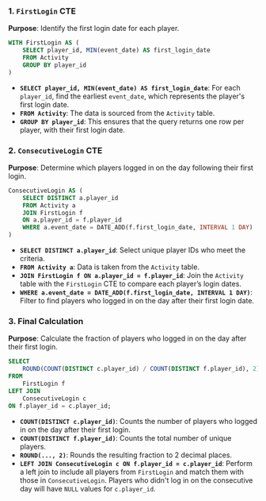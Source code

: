 ### 1. `FirstLogin` CTE

**Purpose**: Identify the first login date for each player.

```sql
WITH FirstLogin AS (
    SELECT player_id, MIN(event_date) AS first_login_date
    FROM Activity
    GROUP BY player_id
)
```

- **`SELECT player_id, MIN(event_date) AS first_login_date`**: For each `player_id`, find the earliest `event_date`, which represents the player's first login date.
- **`FROM Activity`**: The data is sourced from the `Activity` table.
- **`GROUP BY player_id`**: This ensures that the query returns one row per player, with their first login date.

### 2. `ConsecutiveLogin` CTE

**Purpose**: Determine which players logged in on the day following their first login.

```sql
ConsecutiveLogin AS (
    SELECT DISTINCT a.player_id
    FROM Activity a
    JOIN FirstLogin f
    ON a.player_id = f.player_id
    WHERE a.event_date = DATE_ADD(f.first_login_date, INTERVAL 1 DAY)
)
```

- **`SELECT DISTINCT a.player_id`**: Select unique player IDs who meet the criteria.
- **`FROM Activity a`**: Data is taken from the `Activity` table.
- **`JOIN FirstLogin f ON a.player_id = f.player_id`**: Join the `Activity` table with the `FirstLogin` CTE to compare each player’s login dates.
- **`WHERE a.event_date = DATE_ADD(f.first_login_date, INTERVAL 1 DAY)`**: Filter to find players who logged in on the day after their first login date.

### 3. Final Calculation

**Purpose**: Calculate the fraction of players who logged in on the day after their first login.

```sql
SELECT 
    ROUND(COUNT(DISTINCT c.player_id) / COUNT(DISTINCT f.player_id), 2) AS fraction
FROM 
    FirstLogin f
LEFT JOIN 
    ConsecutiveLogin c
ON f.player_id = c.player_id;
```

- **`COUNT(DISTINCT c.player_id)`**: Counts the number of players who logged in on the day after their first login.
- **`COUNT(DISTINCT f.player_id)`**: Counts the total number of unique players.
- **`ROUND(..., 2)`**: Rounds the resulting fraction to 2 decimal places.
- **`LEFT JOIN ConsecutiveLogin c ON f.player_id = c.player_id`**: Perform a left join to include all players from `FirstLogin` and match them with those in `ConsecutiveLogin`. Players who didn't log in on the consecutive day will have `NULL` values for `c.player_id`.
